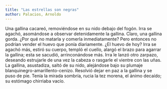 ```yaml
---
title: "Las estrellas son negras"
author: Palacios, Arnoldo
---
```

<div data-schema-version="8"><p>Una gallina cacareó, removiéndose en su nido debajo del fogón. Irra se agachó, asomándose a observar detenidamente la gallina. Claro, una gallina gorda. ¿Por qué no matarla y comerla inmediatamente? Pero entonces no podrían vender el huevo que ponía diariamente. ¿El huevo de hoy? Irra se agachó más, estiró su cuerpo, templó el cuello, alargó el brazo para agarrar la gallina; esta se sacudió, arrinconándose más. Irra le lanzó otro zarpazo, deseando estrujarle de una vez la cabeza o rasgarle el vientre con las uñas. La gallina, asustadiza, saltó de su nido, alejándose bajo su plumaje blanquinegro-amarillento-cenizo. Resolvió dejar en paz a la gallina y se puso de pie. Tenía la mirada sombría, rucia la tez morena, el ánimo decaído; su estómago chirriaba vacío.</p> </div>